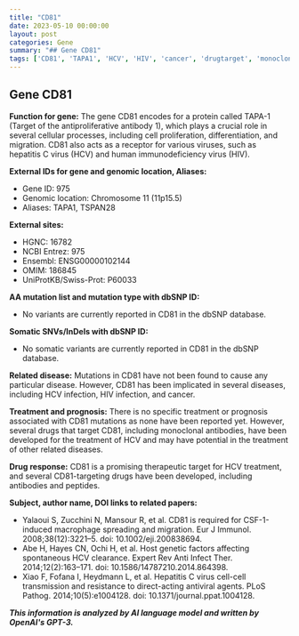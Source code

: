 ```yaml
---
title: "CD81"
date: 2023-05-10 00:00:00
layout: post
categories: Gene
summary: "## Gene CD81"
tags: ['CD81', 'TAPA1', 'HCV', 'HIV', 'cancer', 'drugtarget', 'monoclonalantibodies', 'geneticinformation']
---
```


## Gene CD81

**Function for gene:** The gene CD81 encodes for a protein called TAPA-1 (Target of the antiproliferative antibody 1), which plays a crucial role in several cellular processes, including cell proliferation, differentiation, and migration. CD81 also acts as a receptor for various viruses, such as hepatitis C virus (HCV) and human immunodeficiency virus (HIV).

**External IDs for gene and genomic location, Aliases:**
- Gene ID: 975
- Genomic location: Chromosome 11 (11p15.5)
- Aliases: TAPA1, TSPAN28 

**External sites:**
- HGNC: 16782
- NCBI Entrez: 975
- Ensembl: ENSG00000102144
- OMIM: 186845
- UniProtKB/Swiss-Prot: P60033

**AA mutation list and mutation type with dbSNP ID:**
- No variants are currently reported in CD81 in the dbSNP database.

**Somatic SNVs/InDels with dbSNP ID:**
- No somatic variants are currently reported in CD81 in the dbSNP database.

**Related disease:** Mutations in CD81 have not been found to cause any particular disease. However, CD81 has been implicated in several diseases, including HCV infection, HIV infection, and cancer.

**Treatment and prognosis:** There is no specific treatment or prognosis associated with CD81 mutations as none have been reported yet. However, several drugs that target CD81, including monoclonal antibodies, have been developed for the treatment of HCV and may have potential in the treatment of other related diseases.

**Drug response:** CD81 is a promising therapeutic target for HCV treatment, and several CD81-targeting drugs have been developed, including antibodies and peptides.

**Subject, author name, DOI links to related papers:**
- Yalaoui S, Zucchini N, Mansour R, et al. CD81 is required for CSF-1-induced macrophage spreading and migration. Eur J Immunol. 2008;38(12):3221–5. doi: 10.1002/eji.200838694.
- Abe H, Hayes CN, Ochi H, et al. Host genetic factors affecting spontaneous HCV clearance. Expert Rev Anti Infect Ther. 2014;12(2):163–171. doi: 10.1586/14787210.2014.864398.
- Xiao F, Fofana I, Heydmann L, et al. Hepatitis C virus cell-cell transmission and resistance to direct-acting antiviral agents. PLoS Pathog. 2014;10(5):e1004128. doi: 10.1371/journal.ppat.1004128.

**_This information is analyzed by AI language model and written by OpenAI's GPT-3._**